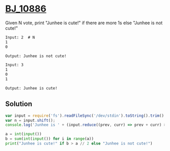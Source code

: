 # [BJ_10886](https://acmicpc.net/problem/10886)

Given N vote, print "Junhee is cute!" if there are more 1s else "Junhee is not cute!"

```txt
Input: 2  # N
1
0

Output: Junhee is not cute!

Input: 3
1
0
1

Output: Junhee is cute!
```

## Solution

```js
var input = require('fs').readFileSync('/dev/stdin').toString().trim().split('\n').map((e) => parseInt(e));
var n = input.shift();
console.log('Junhee is ' + (input.reduce((prev, curr) => prev + curr) > (n / 2) ? '' : 'not ') + 'cute!');
```

```py
a = int(input())
b = sum(int(input()) for i in range(a))
print("Junhee is cute!" if b > a // 2 else "Junhee is not cute!")
```
